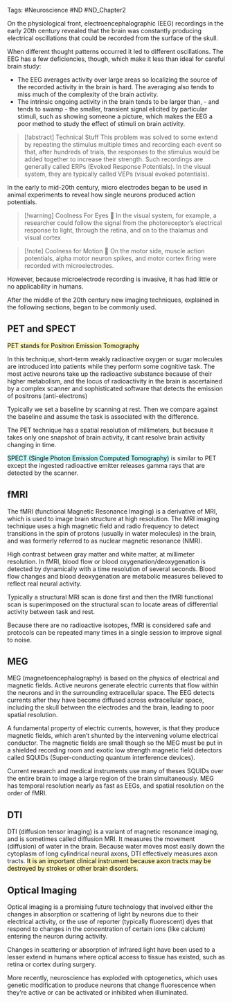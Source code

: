 Tags: #Neuroscience #ND #ND_Chapter2 

On the physiological front, electroencephalographic (EEG) recordings in the early 20th century revealed that the brain was constantly producing electrical oscillations that could be recorded from the surface of the skull.

When different thought patterns occurred it led to different oscillations. The EEG has a few deficiencies, though, which make it less than ideal for careful brain study:

* The EEG averages activity over large areas so localizing the source of the recorded activity in the brain is hard. The averaging also tends to miss much of the complexity of the brain activity.
* The intrinsic ongoing activity in the brain tends to be larger than, - and tends to swamp - the smaller, transient signal elicited by particular stimuli, such as showing someone a picture, which makes the EEG a poor method to study the effect of stimuli on brain activity.

>[!abstract] Technical Stuff
>This problem was solved to some extend by repeating the stimulus multiple times and recording each event so that, after hundreds of trials, the responses to the stimulus would be added together to increase their strength. Such recordings are generally called ERPs (Evoked Response Potentials). In the visual system, they are typically called VEPs (visual evoked potentials).

In the early to mid-20th century, micro electrodes began to be used in animal experiments to reveal how single neurons produced action potentials.

>[!warning] Coolness For Eyes 🤪
>In the visual system, for example, a researcher could follow the signal from the photoreceptor’s electrical response to light, through the retina, and on to the thalamus and visual cortex

>[!note] Coolness for Motion 🤩
>On the motor side, muscle action potentials, alpha motor neuron spikes, and motor cortex firing were recorded with microelectrodes.

However, because microelectrode recording is invasive, it has had little or no applicability in humans.

After the middle of the 20th century new imaging techniques, explained in the following sections, began to be commonly used.

## PET and SPECT

<mark style="background: #FFF3A3A6;">PET stands for Positron Emission Tomography</mark>

In this technique, short-term weakly radioactive oxygen or sugar molecules are introduced into patients while they perform some cognitive task. The most active neurons take up the radioactive substance because of their higher metabolism, and the locus of radioactivity in the brain is ascertained by a complex scanner and sophisticated software that detects the emission of positrons (anti-electrons)

Typically we set a baseline by scanning at rest. Then we compare against the baseline and assume the task is associated with the difference.

The PET technique has a spatial resolution of millimeters, but because it takes only one snapshot of brain activity, it cant resolve brain activity changing in time.

<mark style="background: #ABF7F7A6;">SPECT (Single Photon Emission Computed Tomography)</mark> is similar to PET except the ingested radioactive emitter releases gamma rays that are detected by the scanner.

## fMRI

The fMRI (functional Magnetic Resonance Imaging) is a derivative of MRI, which is used to image brain structure at high resolution. The MRI imaging technique uses a high magnetic field and radio frequency to detect transitions in the spin of protons (usually in water molecules) in the brain, and was formerly referred to as nuclear magnetic resonance (NMR).

High contrast between gray matter and white matter, at millimeter resolution. In fMRI, blood flow or blood oxygenation/deoxygenation is detected by dynamically with a time resolution of several seconds. Blood flow changes and blood deoxygenation are metabolic measures believed to reflect real neural activity.

Typically a structural MRI scan is done first and then the fMRI functional scan is superimposed on the structural scan to locate areas of differential activity between task and rest. 

Because there are no radioactive isotopes, fMRI is considered safe and protocols can be repeated many times in a single session to improve signal to noise.

## MEG

MEG (magnetoencephalography) is based on the physics of electrical and magnetic fields. Active neurons generate electric currents that flow within the neurons and in the surrounding extracellular space. The EEG detects currents after they have become diffused across extracellular space, including the skull between the electrodes and the brain, leading to poor spatial resolution.

A fundamental property of electric currents, however, is that they produce magnetic fields, which aren’t shunted by the intervening volume electrical conductor. The magnetic fields are small though so the MEG must be put in a shielded recording room and exotic low strength magnetic field detectors called SQUIDs (Super-conducting quantum interference devices).

Current research and medical instruments use many of theses SQUIDs over the entire brain to image a large region of the brain simultaneously. MEG has temporal resolution nearly as fast as EEGs, and spatial resolution on the order of fMRI.

## DTI

DTI (diffusion tensor imaging) is a variant of magnetic resonance imaging, and is sometimes called diffusion MRI. It measures the movement (diffusion) of water in the brain. Because water moves most easily down the cytoplasm of long cylindrical neural axons, DTI effectively measures axon tracts. <mark style="background: #FFF3A3A6;">It is an important clinical instrument because axon tracts may be destroyed by strokes or other brain disorders.</mark>

## Optical Imaging

Optical imaging is a promising future technology that involved either the changes in absorption or scattering of light by neurons due to their electrical activity, or the use of reporter (typically fluorescent) dyes that respond to changes in the concentration of certain ions (like calcium) entering the neuron during activity.

Changes in scattering or absorption of infrared light have been used to a lesser extend in humans where optical access to tissue has existed,
such as retina or cortex during surgery. 

More recently, neuroscience has exploded with optogenetics, which uses genetic modification to produce neurons that change fluorescence when they’re active or can be activated or inhibited when illuminated.